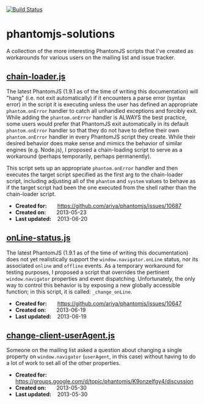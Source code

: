 [![Build Status](https://travis-ci.org/JamesMGreene/phantomjs-solutions.png?branch=master)](https://travis-ci.org/JamesMGreene/phantomjs-solutions)

# phantomjs-solutions

A collection of the more interesting PhantomJS scripts that I've created as
workarounds for various users on the mailing list and issue tracker.



## [chain-loader.js](https://github.com/JamesMGreene/phantomjs-solutions/blob/master/solutions/chain-loader.js)

The latest PhantomJS (1.9.1 as of the time of writing this documentation)
will "hang" (i.e. not exit automatically) if it encounters a parse error
(syntax error) in the script it is executing unless the user has defined an
appropriate `phantom.onError` handler to catch all unhandled exceptions and
forcibly exit.  While adding the `phantom.onError` handler is ALWAYS the
best practice, some users would prefer that PhantomJS exit automatically
in its default `phantom.onError` handler so that they do not have to define
their own `phantom.onError` handler in every PhantomJS script they create.
While their desired behavior does make sense and mimics the behavior of
similar engines (e.g. Node.js), I proposed a chain-loading script to serve
as a workaround (perhaps temporarily, perhaps permanently).

This script sets up an appropriate `phantom.onError` handler and then
executes the target script specified as the first arg to the chain-loader
script, including adjusting all of the `phantom` and `system` values to
behave as if the target script had been the one executed from the shell
rather than the chain-loader script.

 - **Created for:**  &nbsp; &nbsp; &nbsp; https://github.com/ariya/phantomjs/issues/10687
 - **Created on:** &nbsp; &nbsp; &nbsp; 2013-05-23
 - **Last updated:** &nbsp;&nbsp; 2013-06-20



## [onLine-status.js](https://github.com/JamesMGreene/phantomjs-solutions/blob/master/solutions/onLine-status.js)

The latest PhantomJS (1.9.1 as of the time of writing this documentation)
does not yet realistically support the `window.navigator.onLine` status,
nor its associated `online` and `offline` events. As a temporary workaround
for testing purposes, I proposed a script that overrides the pertinent
`window.navigator` properties and event dispatching. Unfortunately, the
only way to control this behavior is by exposing a new globally accessible
function; in this script, it is called: `_change_onLine`.

 - **Created for:**  &nbsp; &nbsp; &nbsp; https://github.com/ariya/phantomjs/issues/10647
 - **Created on:** &nbsp; &nbsp; &nbsp; 2013-06-19
 - **Last updated:** &nbsp;&nbsp; 2013-06-19



## [change-client-userAgent.js](https://github.com/JamesMGreene/phantomjs-solutions/blob/master/solutions/change-client-userAgent.js)

Someone on the mailing list asked a question about changing a single
property on `window.navigator` (`userAgent`, in this case) without having
to do a lot of work to set all of the other properties.

 - **Created for:**  &nbsp; &nbsp; &nbsp; https://groups.google.com/d/topic/phantomjs/K9onzelfgy4/discussion
 - **Created on:** &nbsp; &nbsp; &nbsp; 2013-05-30
 - **Last updated:** &nbsp;&nbsp; 2013-05-30
